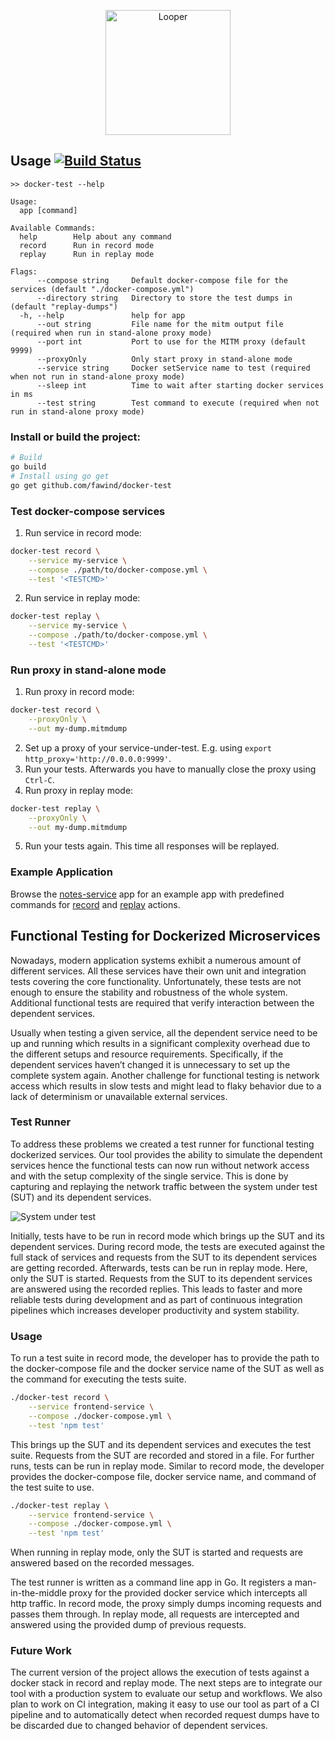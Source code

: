 <p align="center">
  <img src="https://user-images.githubusercontent.com/7422050/56345043-1924ca00-61bf-11e9-9832-58a50379851f.png" width="200" alt="Looper"/>
</p>

## Usage [![Build Status](https://travis-ci.com/fawind/docker-test.svg?token=RTEhNHKreGSnaC3U1jh2&branch=master)](https://travis-ci.com/fawind/docker-test)

```
>> docker-test --help

Usage:
  app [command]

Available Commands:
  help        Help about any command
  record      Run in record mode
  replay      Run in replay mode

Flags:
      --compose string     Default docker-compose file for the services (default "./docker-compose.yml")
      --directory string   Directory to store the test dumps in (default "replay-dumps")
  -h, --help               help for app
      --out string         File name for the mitm output file (required when run in stand-alone proxy mode)
      --port int           Port to use for the MITM proxy (default 9999)
      --proxyOnly          Only start proxy in stand-alone mode
      --service string     Docker setService name to test (required when not run in stand-alone proxy mode)
      --sleep int          Time to wait after starting docker services in ms
      --test string        Test command to execute (required when not run in stand-alone proxy mode)
```

### Install or build the project:

```bash
# Build
go build
# Install using go get
go get github.com/fawind/docker-test
```

### Test docker-compose services

1. Run service in record mode:
```bash
docker-test record \
    --service my-service \
    --compose ./path/to/docker-compose.yml \
    --test '<TESTCMD>'
```

2. Run service in replay mode:
```bash
docker-test replay \
    --service my-service \
    --compose ./path/to/docker-compose.yml \
    --test '<TESTCMD>'
```

### Run proxy in stand-alone mode

1. Run proxy in record mode:
```bash
docker-test record \
    --proxyOnly \
    --out my-dump.mitmdump
```
2. Set up a proxy of your service-under-test. E.g. using `export http_proxy='http://0.0.0.0:9999'`.
3. Run your tests. Afterwards you have to manually close the proxy using `Ctrl-C`.
4. Run proxy in replay mode:
```bash
docker-test replay \
    --proxyOnly \
    --out my-dump.mitmdump
```
5. Run your tests again. This time all responses will be replayed.

### Example Application

Browse the [notes-service](https://github.com/fawind/docker-test/tree/master/examples/notes-service) app for an example app with predefined commands for [record](https://github.com/fawind/docker-test/blob/master/examples/notes-service/record.sh) and [replay](https://github.com/fawind/docker-test/blob/master/examples/notes-service/replay.sh) actions.

## Functional Testing for Dockerized Microservices

Nowadays, modern application systems exhibit a numerous amount of different services. All these services have their own unit and integration tests covering the core functionality. Unfortunately, these tests are not enough to ensure the stability and robustness of the whole system. Additional functional tests are required that verify interaction between the dependent services.

Usually when testing a given service, all the dependent service need to be up and running which results in a significant complexity overhead due to the different setups and resource requirements. Specifically, if the dependent services haven’t changed it is unnecessary to set up the complete system again. Another challenge for functional testing is network access which results in slow tests and might lead to flaky behavior due to a lack of determinism or unavailable external services.

### Test Runner
To address these problems we created a test runner for functional testing dockerized services. Our tool provides the ability to simulate the dependent services hence the functional tests can now run without network access and with the setup complexity of the single service. This is done by capturing and replaying the network traffic between the system under test (SUT) and its dependent services.

![System under test](https://user-images.githubusercontent.com/7422050/51401182-74a4d480-1b4a-11e9-80ba-247de6c3859f.png)

Initially, tests have to be run in record mode which brings up the SUT and its dependent services. During record mode, the tests are executed against the full stack of services and requests from the SUT to its dependent services are getting recorded.
Afterwards, tests can be run in replay mode. Here, only the SUT is started. Requests from the SUT to its dependent services are answered using the recorded replies. This leads to faster and more reliable tests during development and as part of continuous integration pipelines which increases developer productivity and system stability.


### Usage
To run a test suite in record mode, the developer has to provide the path to the docker-compose file and the docker service name of the SUT as well as the command for executing the tests suite.

```bash
./docker-test record \
    --service frontend-service \
    --compose ./docker-compose.yml \
    --test 'npm test'
```

This brings up the SUT and its dependent services and executes the test suite. Requests from the SUT are recorded and stored in a file. For further runs, tests can be run in replay mode. Similar to record mode, the developer provides the docker-compose file, docker service name, and command of the test suite to use.

```bash
./docker-test replay \
    --service frontend-service \
    --compose ./docker-compose.yml \
    --test 'npm test'
```

When running in replay mode, only the SUT is started and requests are answered based on the recorded messages.

The test runner is written as a command line app in Go. It registers a man-in-the-middle proxy for the provided docker service which intercepts all http traffic. In record mode, the proxy simply dumps incoming requests and passes them through. In replay mode, all requests are intercepted and answered using the provided dump of previous requests.

### Future Work
The current version of the project allows the execution of tests against a docker stack in record and replay mode. The next steps are to integrate our tool with a production system to evaluate our setup and workflows. We also plan to work on CI integration, making it easy to use our tool as part of a CI pipeline and to automatically detect when recorded request dumps have to be discarded due to changed behavior of dependent services.
